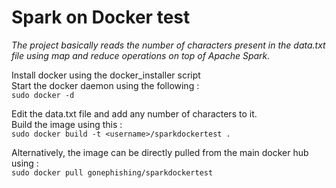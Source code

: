 # Spark on Docker test

*The project basically reads the number of characters present in the data.txt file using map and reduce operations on top of Apache Spark.*

Install docker using the docker_installer script<br>
Start the docker daemon using the following :<br>
    `sudo docker -d`

Edit the data.txt file and add any number of characters to it.<br>
Build the image using this :<br>
    `sudo docker build -t <username>/sparkdockertest .`
    
Alternatively, the image can be directly pulled from the main docker hub using :<br>
    `sudo docker pull gonephishing/sparkdockertest`
